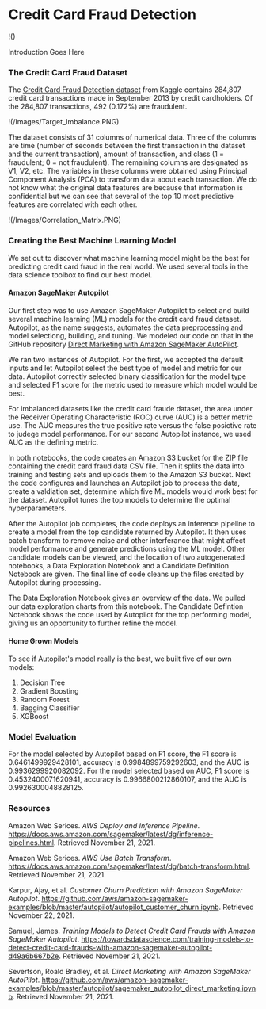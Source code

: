 # Credit Card Fraud Detection

!()

Introduction Goes Here

### The Credit Card Fraud Dataset

The [Credit Card Fraud Detection dataset](https://www.kaggle.com/mlg-ulb/creditcardfraud) from Kaggle contains 284,807 credit card transactions made in September 2013 by credit cardholders.  Of the 284,807 transactions, 492 (0.172%) are fraudulent.  

!(/Images/Target_Imbalance.PNG)

The dataset consists of 31 columns of numerical data.  Three of the columns are time (number of seconds between the first transaction in the dataset and the current transaction), amount of transaction, and class (1 = fraudulent; 0 = not fraudulent).  The remaining columns are designated as V1, V2, etc.  The variables in these columns were obtained using Principal Component Analysis (PCA) to transform data about each transaction.  We do not know what the original data features are because that information is confidential but we can see that several of the top 10 most predictive features are correlated with each other.

!(/Images/Correlation_Matrix.PNG)

### Creating the Best Machine Learning Model

We set out to discover what machine learning model might be the best for predicting credit card fraud in the real world.  We used several tools in the data science toolbox to find our best model.

#### Amazon SageMaker Autopilot

Our first step was to use Amazon SageMaker Autopilot to select and build several machine learning (ML) models for the credit card fraud dataset.  Autopilot, as the name suggests, automates the data preprocessing and model selectiong, building, and tuning.  We modeled our code on that in the GitHub repository [Direct Marketing with Amazon SageMaker AutoPilot](https://github.com/aws/amazon-sagemaker-examples/blob/master/autopilot/sagemaker_autopilot_direct_marketing.ipynb).  

We ran two instances of Autopilot.  For the first, we accepted the default inputs and let Autopilot select the best type of model and metric for our data.  Autopilot correctly selected binary classification for the model type and selected F1 score for the metric used to measure which model would be best.  

For imbalanced datasets like the credit card fraude dataset, the area under the Receiver Operating Characteristic (ROC) curve (AUC) is a better metric use. The AUC measures the true positive rate versus the false posictive rate to judege model performance.  For our second Autopilot instance, we used AUC as the defining metric.  

In both notebooks, the code creates an Amazon S3 bucket for the ZIP file containing the credit card fraud data CSV file.  Then it splits the data into training and testing sets and uploads them to the Amazon S3 bucket.  Next the code configures and launches an Autopilot job to process the data, create a valdiation set, determine which five ML models would work best for the dataset.  Autopilot tunes the top models to determine the optimal hyperparameters.  

After the Autopilot job completes, the code deploys an inference pipeline to create a model from the top candidate returned by Autopilot.  It then uses batch transform to remove noise and other interferance that might affect model performance and generate predictions using the ML model.  Other candidate models can be viewed, and the location of two autogenerated notebooks, a Data Exploration Notebook and a Candidate Definition Notebook are given.  The final line of code cleans up the files created by Autopilot during processing.

The Data Exploration Notebook gives an overview of the data.  We pulled our data exploration charts from this notebook.  The Candidate Defintion Notebook shows the code used by Autopilot for the top performing model, giving us an opportunity to further refine the model.

#### Home Grown Models

To see if Autopilot's model really is the best, we built five of our own models:

1. Decision Tree
2. Gradient Boosting
3. Random Forest
4. Bagging Classifier
4. XGBoost

### Model Evaluation

For the model selected by Autopilot based on F1 score, the F1 score is 0.6461499929428101, accuracy is 0.9984899759292603, and the AUC is 0.9936299920082092.  For the model selected based on AUC, F1 score is 0.4532400071620941, accuracy is 0.9966800212860107, and the AUC is 0.9926300048828125.

### Resources

Amazon Web Serices. *AWS Deploy and Inference Pipeline*. https://docs.aws.amazon.com/sagemaker/latest/dg/inference-pipelines.html. Retrieved November 21, 2021.

Amazon Web Serices. *AWS Use Batch Transform*. https://docs.aws.amazon.com/sagemaker/latest/dg/batch-transform.html. Retrieved November 21, 2021.

Karpur, Ajay, et al. *Customer Churn Prediction with Amazon SageMaker Autopilot*. https://github.com/aws/amazon-sagemaker-examples/blob/master/autopilot/autopilot_customer_churn.ipynb. Retrieved November 22, 2021.

Samuel, James. *Training Models to Detect Credit Card Frauds with Amazon SageMaker Autopilot*. https://towardsdatascience.com/training-models-to-detect-credit-card-frauds-with-amazon-sagemaker-autopilot-d49a6b667b2e. Retrieved November 21, 2021.

Severtson, Roald Bradley, et al. *Direct Marketing with Amazon SageMaker AutoPilot*. https://github.com/aws/amazon-sagemaker-examples/blob/master/autopilot/sagemaker_autopilot_direct_marketing.ipynb. Retrieved November 21, 2021.
